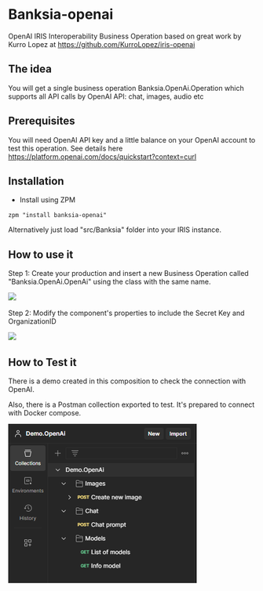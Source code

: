 # Banksia-openai
OpenAI IRIS Interoperability Business Operation based on great work by Kurro Lopez at https://github.com/KurroLopez/iris-openai

## The idea
You will get a single business operation Banksia.OpenAi.Operation which supports all API calls by OpenAI API: chat, images, audio etc

## Prerequisites
You will need OpenAI API key and a little balance on your OpenAI account to test this operation. See details here https://platform.openai.com/docs/quickstart?context=curl

## Installation 

- Install using ZPM 

```
zpm "install banksia-openai"
```

Alternatively just load "src/Banksia" folder into your IRIS instance.

## How to use it
Step 1: Create your production and insert a new Business Operation called "Banksia.OpenAi.OpenAi" using the class with the same name.

![](Add_Banksia.OpenAi.Operation.gif)

Step 2: Modify the component's properties to include the Secret Key and OrganizationID

![](Configure_Banksia.OpenAi.Operation.png)

## How to Test it
There is a demo created in this composition to check the connection with OpenAI.

Also, there is a Postman collection exported to test. It's prepared to connect with Docker compose.

![](Demo.OpenAi.Postman.png)